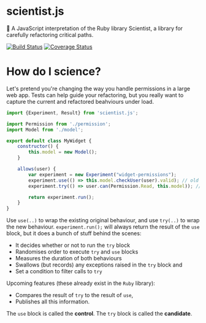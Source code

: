 # scientist.js
:microscope: A JavaScript interpretation of the Ruby library Scientist, a library for carefully refactoring critical paths.

[![Build Status](https://travis-ci.org/ziyasal/scientist.js.svg?branch=master)](https://travis-ci.org/ziyasal/scientist.js) [![Coverage Status](https://coveralls.io/repos/github/ziyasal/scientist.js/badge.svg?branch=master)](https://coveralls.io/github/ziyasal/scientist.js?branch=master)

How do I science?
========================

Let's pretend you're changing the way you handle permissions in a large web app. Tests can help guide your refactoring, but you really want to capture the current and refactored beahviours under load.

```js
import {Experiment, Result} from 'scientist.js';

import Permission from './permission';
import Model from './model';

export default class MyWidget {
    constructor() {
        this.model = new Model();
    }

    allows(user) {
        var experiment = new Experiment("widget-permissions");
        experiment.use(() => this.model.checkUser(user).valid); // old way
        experiment.try(() => user.can(Permission.Read, this.model)); // new way

        return experiment.run();
    }
}
```
Use `use(..)` to wrap the existing original behaviour, and use `try(..)` to wrap the new behaviour. `experiment.run();` will always return the result of the `use` block, but it does a bunch of stuff behind the scenes:

- It decides whether or not to run the `try` block
- Randomises order to execute `try` and `use` blocks
- Measures the duration of both behaviours
- Swallows (but records) any exceptions raised in the `try` block and
- Set a condition to filter calls to `try`

Upcoming features (these already exist in the `Ruby` library):
- Compares the result of `try` to the result of `use`,
- Publishes all this information.

The `use` block is called the **control**. The `try` block is called the **candidate**.
